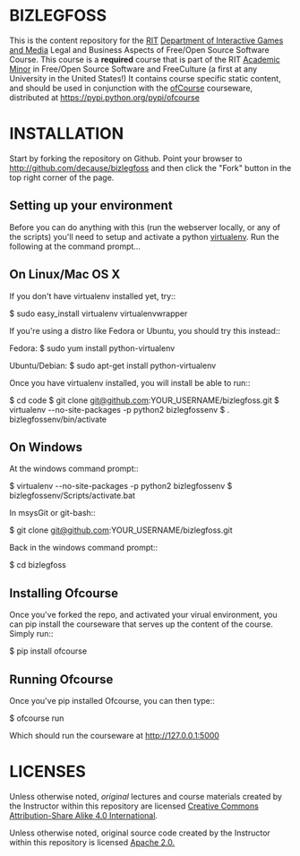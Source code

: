 BIZLEGFOSS
==========

This is the content repository for the <a target="_blank"
href="http://rit.edu">RIT</a> <a target="_blank"
href="http://igm.rit.edu">Department of Interactive Games and Media</a> Legal
and Business Aspects of Free/Open Source Software Course. This course is a
<strong>required</strong> course that is part of the RIT <a target="_blank"
href="http://www.rit.edu/news/story.php?id=50590">Academic Minor</a> in
Free/Open Source Software and FreeCulture (a first at any University in the
United States!) It contains course specific static content, and should be used
in conjunction with the <a target="_blank"
href="http://github.com/FOSSRIT/ofCourse">ofCourse</a> courseware, distributed
at <a target="_blank"
href="https://pypi.python.org/pypi/ofcourse">https://pypi.python.org/pypi/ofcourse</a>

INSTALLATION
============

Start by forking the repository on Github. Point your browser to
http://github.com/decause/bizlegfoss and then click the "Fork" button in the
top right corner of the page.

Setting up your environment
---------------------------

Before you can do anything with this (run the webserver locally, or any of the
scripts) you'll need to setup and activate a python <a target="_blank"
href="http://pypi.python.org/pypi/virtualenv">virtualenv</a>.  Run the
following at the command prompt...

On Linux/Mac OS X
-----------------

If you don't have virtualenv installed yet, try::

 $ sudo easy_install virtualenv virtualenvwrapper

If you're using a distro like Fedora or Ubuntu, you should try this instead::

 Fedora:
 $ sudo yum install python-virtualenv

 Ubuntu/Debian:
 $ sudo apt-get install python-virtualenv

Once you have virtualenv installed, you will install be able to run::

 $ cd code
 $ git clone git@github.com:YOUR_USERNAME/bizlegfoss.git
 $ virtualenv --no-site-packages -p python2 bizlegfossenv
 $ . bizlegfossenv/bin/activate

On Windows
----------

At the windows command prompt::

 $ virtualenv --no-site-packages -p python2 bizlegfossenv
 $ bizlegfossenv/Scripts/activate.bat

In msysGit or git-bash::

 $ git clone git@github.com:YOUR_USERNAME/bizlegfoss.git

Back in the windows command prompt::

 $ cd bizlegfoss


Installing Ofcourse
-------------------

Once you've forked the repo, and activated your virual environment, you can pip
install the courseware that serves up the content of the course. Simply run::

 $ pip install ofcourse


Running Ofcourse
----------------

Once you've pip installed Ofcourse, you can then type::

 $ ofcourse run

Which should run the courseware at <a target="_blank" href="http://127.0.0.1:5000">http://127.0.0.1:5000</a>


LICENSES
========

Unless otherwise noted, <em>original</em> lectures and course materials created
by the Instructor within this repository are licensed <a target="_blank"
href="https://creativecommons.org/licenses/by-sa/4.0/">Creative Commons
Attribution-Share Alike 4.0 International</a>.

Unless otherwise noted, original source code created by the Instructor within
this repository is licensed <a target="_blank"
href="https://www.apache.org/licenses/LICENSE-2.0">Apache 2.0.</a>
